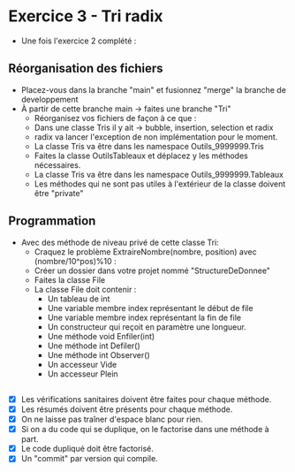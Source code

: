 # Exercice 3 - Tri radix  

- Une fois l'exercice 2 complété :  

## Réorganisation des fichiers  
- Placez-vous dans la branche "main" et fusionnez "merge" la branche de developpement  
- À partir de cette branche main -> faites une branche "Tri"  
    - Réorganisez vos fichiers de façon à ce que :  
    - Dans une classe Tris il y ait -> bubble, insertion, selection et radix    
    - radix va lancer l'exception de non implémentation pour le moment.  
    - La classe Tris va être dans les namespace Outils_9999999.Tris  
    - Faites la classe OutilsTableaux et déplacez y les méthodes nécessaires.  
    - La classe Tris va être dans les namespace Outils_9999999.Tableaux
    - Les méthodes qui ne sont pas utiles à l'extérieur de la classe doivent être "private"   
 
##  Programmation  

- Avec des méthode de niveau privé de cette classe Tri:
    - Craquez le problème ExtraireNombre(nombre, position) avec (nombre/10^pos)%10 :
    - Créer un dossier dans votre projet nommé "StructureDeDonnee"
    - Faites la classe File  
    - La classe File doit contenir :
        - Un tableau de int  
        - Une variable membre index représentant le début de file  
        - Une variable membre index représentant la fin de file
        - Un constructeur qui reçoit en paramètre une longueur.
        - Une méthode void Enfiler(int)
        - Une méthode int Defiler()
        - Une méthode int Observer()
        - Un accesseur Vide
        - Un accesseur Plein

##  
- [x] Les vérifications sanitaires doivent être faites pour chaque méthode.
- [x] Les résumés doivent être présents pour chaque méthode.
- [x] On ne laisse pas traîner d'espace blanc pour rien.
- [x] Si on a du code qui se duplique, on le factorise dans une méthode à part.
- [x] Le code dupliqué doit être factorisé.
- [x] Un "commit" par version qui compile.
